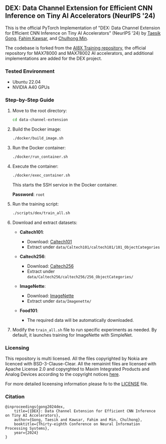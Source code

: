 ## DEX: Data Channel Extension for Efficient CNN Inference on Tiny AI Accelerators (NeurIPS '24)

This is the official PyTorch Implementation of "DEX: Data Channel Extension for Efficient CNN Inference on Tiny AI Accelerators" (NeurIPS '24) 
by 
[Taesik Gong](https://taesikgong.com/), 
[Fahim Kawsar](https://www.fahim-kawsar.net/), and
[Chulhong Min](http://chulhongmin.com/).

The codebase is forked from the [AI8X Training repository](https://github.com/analogdevicesinc/ai8x-training), the official repository for MAX78000 and MAX78002 AI accelerators, and additional implementations are added for the DEX project.

### Tested Environment

- Ubuntu 22.04
- NVIDIA A40 GPUs

### Step-by-Step Guide


1. Move to the root directory:
   ```bash
   cd data-channel-extension
   ```

2. Build the Docker image:
   ```bash
   ./docker/build_image.sh
   ```

3. Run the Docker container:
   ```bash
   ./docker/run_container.sh
   ```

4. Execute the container:
   ```bash
   ./docker/exec_container.sh
   ```

   This starts the SSH service in the Docker container.
 
   **Password**: `root`

5. Run the training script:
   ```bash
   ./scripts/dex/train_all.sh
   ```

6. Download and extract datasets:

   - **Caltech101**:
     - Download: [Caltech101](https://drive.google.com/file/d/137RyRjvTBkBiIfeYBNZBtViDHQ6_Ewsp)
     - Extract under `data/Caltech101/caltech101/101_ObjectCategories`
   
   - **Caltech256**:
     - Download: [Caltech256](https://drive.google.com/file/d/1r6o0pSROcV1_VwT4oSjA2FBUSCWGuxLK)
     - Extract under `data/Caltech256/caltech256/256_ObjectCategories/`
   
   - **ImageNette**:
     - Download: [ImageNette](https://s3.amazonaws.com/fast-ai-imageclas/imagenette2.tgz)
     - Extract under `data/Imagenette/`
   
   - **Food101**:
     - The required data will be automatically downloaded.

7. Modify the `train_all.sh` file to run specific experiments as needed. By default, it launches training for ImageNette with SimpleNet.


### Licensing

This repository is multi licensed. All the files copyrighted by Nokia are licenced with BSD-3-Clause-Clear.
All the remainint files are licensed with Apache License 2.0 and copyrghted to Maxim Integrated Products and Analog Devices according to the copyright notices [here](https://github.com/analogdevicesinc/ai8x-training/).

For more detailed liceensing information please fo to the [LICENSE](LICENSE) file. 

### Citation

```
@inproceedings{gong2024dex,
    title={{DEX}: Data Channel Extension for Efficient CNN Inference on Tiny AI Accelerators},
    author={Gong, Taesik and Kawsar, Fahim and Min, Chulhong},
    booktitle={Thirty-eighth Conference on Neural Information Processing Systems},
    year={2024}
}
```
